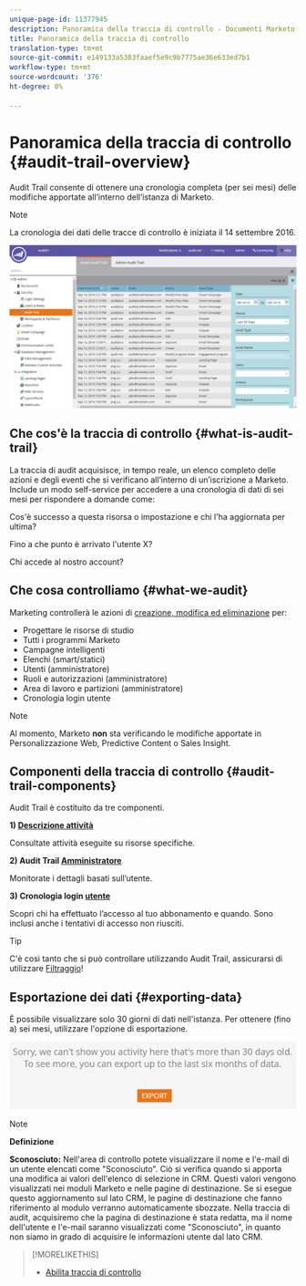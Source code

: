 ```yaml
---
unique-page-id: 11377945
description: Panoramica della traccia di controllo - Documenti Marketo - Documentazione del prodotto
title: Panoramica della traccia di controllo
translation-type: tm+mt
source-git-commit: e149133a5383faaef5e9c9b7775ae36e633ed7b1
workflow-type: tm+mt
source-wordcount: '376'
ht-degree: 0%

---
```



# Panoramica della traccia di controllo {#audit-trail-overview}

Audit Trail consente di ottenere una cronologia completa (per sei mesi) delle modifiche apportate all’interno dell’istanza di Marketo.

>[!NOTE]
>
>La cronologia dei dati delle tracce di controllo è iniziata il 14 settembre 2016.

![](assets/one.png)

## Che cos&#39;è la traccia di controllo {#what-is-audit-trail}

La traccia di audit acquisisce, in tempo reale, un elenco completo delle azioni e degli eventi che si verificano all’interno di un’iscrizione a Marketo. Include un modo self-service per accedere a una cronologia di dati di sei mesi per rispondere a domande come:

Cos&#39;è successo a questa risorsa o impostazione e chi l&#39;ha aggiornata per ultima?

Fino a che punto è arrivato l&#39;utente X?

Chi accede al nostro account?

## Che cosa controlliamo {#what-we-audit}

Marketing controllerà le azioni di [creazione, modifica ed eliminazione](http://docs.marketo.com/display/DOCS/Change+Details+in+Audit+Trail) per:

* Progettare le risorse di studio
* Tutti i programmi Marketo
* Campagne intelligenti
* Elenchi (smart/statici)
* Utenti (amministratore)
* Ruoli e autorizzazioni (amministratore)
* Area di lavoro e partizioni (amministratore)
* Cronologia login utente

>[!NOTE]
>
>Al momento, Marketo **non** sta verificando le modifiche apportate in Personalizzazione Web, Predictive Content o Sales Insight.

## Componenti della traccia di controllo {#audit-trail-components}

Audit Trail è costituito da tre componenti.

**1) [Descrizione attività](http://docs.marketo.com/display/DOCS/Change+Details+in+Audit+Trail#ChangeDetailsinAuditTrail-AssetAuditTrail)**

Consultate attività eseguite su risorse specifiche.

**2) Audit Trail [Amministratore](http://docs.marketo.com/display/DOCS/Change+Details+in+Audit+Trail#ChangeDetailsinAuditTrail-AdminAuditTrail)**

Monitorate i dettagli basati sull’utente.

**3) Cronologia login [utente](http://docs.marketo.com/display/DOCS/User+Login+History)**

Scopri chi ha effettuato l’accesso al tuo abbonamento e quando. Sono inclusi anche i tentativi di accesso non riusciti.

>[!TIP]
>
>C&#39;è così tanto che si può controllare utilizzando Audit Trail, assicurarsi di utilizzare [Filtraggio](http://docs.marketo.com/display/DOCS/Filtering+in+Audit+Trail)!

## Esportazione dei dati {#exporting-data}

È possibile visualizzare solo 30 giorni di dati nell&#39;istanza. Per ottenere (fino a) sei mesi, utilizzare l&#39;opzione di esportazione.

![](assets/two.png)

>[!NOTE]
>
>**Definizione**
>
>**Sconosciuto:** Nell&#39;area di controllo potete visualizzare il nome e l&#39;e-mail di un utente elencati come &quot;Sconosciuto&quot;. Ciò si verifica quando si apporta una modifica ai valori dell&#39;elenco di selezione in CRM. Questi valori vengono visualizzati nei moduli Marketo e nelle pagine di destinazione. Se si esegue questo aggiornamento sul lato CRM, le pagine di destinazione che fanno riferimento al modulo verranno automaticamente sbozzate. Nella traccia di audit, acquisiremo che la pagina di destinazione è stata redatta, ma il nome dell&#39;utente e l&#39;e-mail saranno visualizzati come &quot;Sconosciuto&quot;, in quanto non siamo in grado di acquisire le informazioni utente dal lato CRM.

>[!MORELIKETHIS]
>
>* [Abilita traccia di controllo](enable-audit-trail.md)

>



